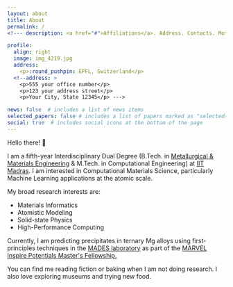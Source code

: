 ```yaml
---
layout: about
title: About
permalink: /
<!--- description: <a href="#">Affiliations</a>. Address. Contacts. Moto. Etc. --->

profile:
  align: right
  image: img_4219.jpg
  address: 
    <p>:round_pushpin: EPFL, Switzerland</p>
  <!--address: >
    <p>555 your office number</p>
    <p>123 your address street</p>
    <p>Your City, State 12345</p> --->

news: false  # includes a list of news items
selected_papers: false # includes a list of papers marked as "selected={true}"
social: true  # includes social icons at the bottom of the page
---
```


Hello there! :wave:

I am a fifth-year Interdisciplinary Dual Degree (B.Tech. in [Metallurgical & Materials Engineering](http://mme.iitm.ac.in/) & M.Tech. in Computational Engineering) at [IIT Madras](https://www.iitm.ac.in/). I am interested in Computational Materials Science, particularly Machine Learning applications at the atomic scale. 

My broad research interests are:
* Materials Informatics 
* Atomistic Modeling 
* Solid-state Physics
* High-Performance Computing


Currently, I am predicting precipitates in ternary Mg alloys using first-principles techniques in the [MADES laboratory](https://epfl-mades.github.io/) as part of the [MARVEL Inspire Potentials Master's Fellowship.](https://nccr-marvel.ch/news/communication/new-inspire-potentials-fellows-april-2023) 

You can find me reading fiction or baking when I am not doing research. I also love exploring museums and trying new food.

<!--- Write your biography here. Tell the world about yourself. Link to your favorite [subreddit](http://reddit.com). You can put a picture in, too. The code is already in, just name your picture `prof_pic.jpg` and put it in the `img/` folder. --->

<!--- Put your address / P.O. box / other info right below your picture. You can also disable any these elements by editing `profile` property of the YAML header of your `_pages/about.md`. Edit `_bibliography/papers.bib` and Jekyll will render your [publications page](/al-folio/publications/) automatically. --->

<!--- #Link to your social media connections, too. This theme is set up to use [Font Awesome icons](http://fortawesome.github.io/Font-Awesome/) and [Academicons](https://jpswalsh.github.io/academicons/), like the ones below. Add your Facebook, Twitter, LinkedIn, Google Scholar, or just disable all of them. --->
